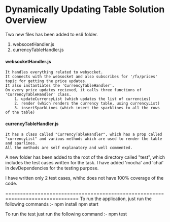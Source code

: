 Dynamically Updating Table Solution Overview
=================================================

Two new files has been added to es6 folder.
1. websocetHandler.js
2. currencyTableHandler.js

#### websocketHandler.js

	It handles everything related to websocket.
	It connects with the websocket and also subscribes for '/fx/prices' topic for getting the price updates.
	It also instantiates the 'CurrencyTableHandler'.
	On every price updates recieved, it calls three functions of 'CurrencyTableHandler' class.
		1. updateCurrencyList (which updates the list of currencies)
		2. render (which renders the currency table, using currencyList)
		3. insertSparkLines (which insert the sparklines to all the rows of the table)


#### currencyTableHandler.js

	It has a class called "CurrencyTableHandler", which has a prop called "currencyList" and various methods which are used to render the table and sparlines.
	All the methods are self explanatory and well commented.


A new folder has been added to the root of the directory called "test", which includes the test cases written for the task. I have added 'mocha' and 'chai' in devDependencies for the testing purpose.

I have written only 2 test cases, whihc does not have 100% coverage of the code.


===============================================================================
To run the application, just run the following commands :-
npm install
npm start

To run the test just run the following command :-
npm test 
